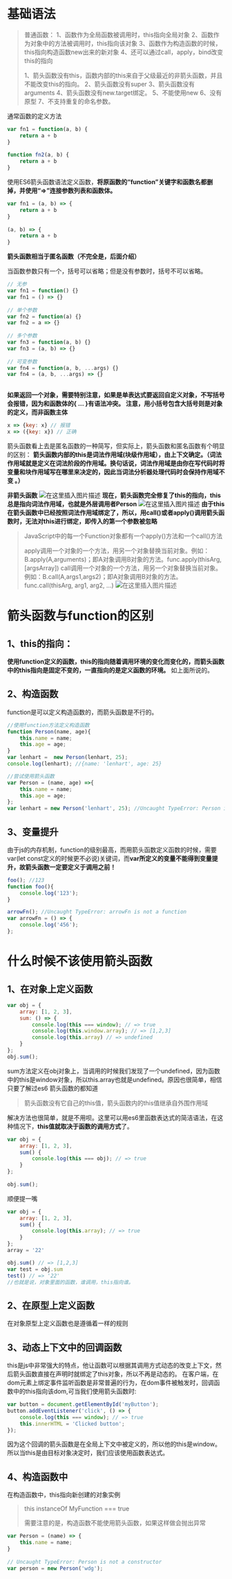 # 基础语法

> 普通函数：
> 1、函数作为全局函数被调用时，this指向全局对象
> 2、函数作为对象中的方法被调用时，this指向该对象
> 3、函数作为构造函数的时候，this指向构造函数new出来的新对象
> 4、还可以通过call，apply，bind改变this的指向
>
> 1、箭头函数没有this，函数内部的this来自于父级最近的非箭头函数，并且不能改变this的指向。
> 2、箭头函数没有super
> 3、箭头函数没有arguments
> 4、箭头函数没有new.target绑定。
> 5、不能使用new
> 6、没有原型
> 7、不支持重复的命名参数。

通常函数的定义方法

```javascript
var fn1 = function(a, b) {
    return a + b
}
 
function fn2(a, b) {
    return a + b
}
```
使用ES6箭头函数语法定义函数，**将原函数的“function”关键字和函数名都删掉，并使用“=>”连接参数列表和函数体。**

```javascript
var fn1 = (a, b) => {
    return a + b
}
 
(a, b) => {
    return a + b
}
```
**箭头函数相当于匿名函数（不完全是，后面介绍）**

当函数参数只有一个，括号可以省略；但是没有参数时，括号不可以省略。

```javascript
// 无参
var fn1 = function() {}
var fn1 = () => {}
 
// 单个参数
var fn2 = function(a) {}
var fn2 = a => {}
 
// 多个参数
var fn3 = function(a, b) {}
var fn3 = (a, b) => {}
 
// 可变参数
var fn4 = function(a, b, ...args) {}
var fn4 = (a, b, ...args) => {}
 
```

**如果返回一个对象，需要特别注意，如果是单表达式要返回自定义对象，不写括号会报错，因为和函数体的{ ... }有语法冲突。
注意，用小括号包含大括号则是对象的定义，而非函数主体**

```javascript
x => {key: x} // 报错
x => ({key: x}) // 正确
```
箭头函数看上去是匿名函数的一种简写，但实际上，箭头函数和匿名函数有个明显的区别：
**箭头函数内部的this是词法作用域(块级作用域），由上下文确定。（词法作用域就是定义在词法阶段的作用域。换句话说，词法作用域是由你在写代码时将变量和块作用域写在哪里来决定的，因此当词法分析器处理代码时会保持作用域不变 。）**

**非箭头函数**
![在这里插入图片描述](https://img-blog.csdnimg.cn/20210306170139435.png?x-oss-process=image/watermark,type_ZmFuZ3poZW5naGVpdGk,shadow_10,text_aHR0cHM6Ly9ibG9nLmNzZG4ubmV0L2FidWFuZGVu,size_16,color_FFFFFF,t_70)
**现在，箭头函数完全修复了this的指向，this总是指向词法作用域，也就是外层调用者Person**
![在这里插入图片描述](https://img-blog.csdnimg.cn/20210306170345511.png?x-oss-process=image/watermark,type_ZmFuZ3poZW5naGVpdGk,shadow_10,text_aHR0cHM6Ly9ibG9nLmNzZG4ubmV0L2FidWFuZGVu,size_16,color_FFFFFF,t_70)
**由于this在箭头函数中已经按照词法作用域绑定了，所以，用call()或者apply()调用箭头函数时，无法对this进行绑定，即传入的第一个参数被忽略**

> JavaScript中的每一个Function对象都有一个apply()方法和一个call()方法
>
> apply调用一个对象的一个方法，用另一个对象替换当前对象。例如：B.apply(A,arguments)；即A对象调用B对象的方法。func.apply(thisArg, [argsArray])
> call调用一个对象的一个方法，用另一个对象替换当前对象。例如：B.call(A,args1,args2)；即A对象调用B对象的方法。func.call(thisArg, arg1, arg2, ...)
> ![在这里插入图片描述](https://img-blog.csdnimg.cn/20210306170656190.png?x-oss-process=image/watermark,type_ZmFuZ3poZW5naGVpdGk,shadow_10,text_aHR0cHM6Ly9ibG9nLmNzZG4ubmV0L2FidWFuZGVu,size_16,color_FFFFFF,t_70)
# 箭头函数与function的区别

## 1、this的指向：
**使用function定义的函数，this的指向随着调用环境的变化而变化的，而箭头函数中的this指向是固定不变的，一直指向的是定义函数的环境。**
如上面所说的。

## 2、构造函数
function是可以定义构造函数的，而箭头函数是不行的。
```javascript
//使用function方法定义构造函数
function Person(name, age){
	this.name = name;
	this.age = age;
}
var lenhart =  new Person(lenhart, 25);
console.log(lenhart); //{name: 'lenhart', age: 25}

//尝试使用箭头函数
var Person = (name, age) =>{
	this.name = name;
	this.age = age;
};
var lenhart = new Person('lenhart', 25); //Uncaught TypeError: Person is not a constructor

```
## 3、变量提升
由于js的内存机制，function的级别最高，而用箭头函数定义函数的时候，需要var(let const定义的时候更不必说)关键词，而**var所定义的变量不能得到变量提升，故箭头函数一定要定义于调用之前！**

```javascript
foo(); //123
function foo(){
	console.log('123');
}

arrowFn(); //Uncaught TypeError: arrowFn is not a function
var arrowFn = () => {
	console.log('456');
};

```
# 什么时候不该使用箭头函数
## 1、在对象上定义函数

```javascript
var obj = {  
    array: [1, 2, 3],
    sum: () => {
        console.log(this === window); // => true
		console.log(this.window.array); // => [1,2,3]
		console.log(this.array) // => undefined 
    }
};
obj.sum();  
```
sum方法定义在obj对象上，当调用的时候我们发现了一个undefined，因为函数中的this是window对象，所以this.array也就是undefined。原因也很简单，相信只要了解过es6 箭头函数的都知道
>箭头函数没有它自己的this值，箭头函数内的this值继承自外围作用域


解决方法也很简单，就是不用呗。这里可以用es6里函数表达式的简洁语法，在这种情况下，**this值就取决于函数的调用方式**了。

```javascript
var obj = {  
    array: [1, 2, 3],
    sum() {
        console.log(this === obj); // => true
    }
};
 
obj.sum();
```
顺便提一嘴

```javascript
var obj = {  
    array: [1, 2, 3],
    sum() {
        console.log(this.array); // => true
    }
};
array = '22'

obj.sum() // => [1,2,3]
var test = obj.sum
test() // => '22'
//也就是说，对象里面的函数，谁调用，this指向谁。
```
## 2、在原型上定义函数
在对象原型上定义函数也是遵循着一样的规则

## 3、动态上下文中的回调函数
this是js中非常强大的特点，他让函数可以根据其调用方式动态的改变上下文，然后箭头函数直接在声明时就绑定了this对象，所以不再是动态的。
在客户端，在dom元素上绑定事件监听函数是非常普遍的行为，在dom事件被触发时，回调函数中的this指向该dom,可当我们使用箭头函数时:

```javascript
var button = document.getElementById('myButton');  
button.addEventListener('click', () => {  
    console.log(this === window); // => true
    this.innerHTML = 'Clicked button';
});
```
因为这个回调的箭头函数是在全局上下文中被定义的，所以他的this是window。所以当this是由目标对象决定时，我们应该使用函数表达式。

## 4、构造函数中
在构造函数中，this指向新创建的对象实例
> this instanceOf MyFunction === true
>
> 需要注意的是，构造函数不能使用箭头函数，如果这样做会抛出异常


```javascript
var Person = (name) => {
    this.name = name;
}
 
// Uncaught TypeError: Person is not a constructor
var person = new Person('wdg');
```